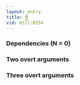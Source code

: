 ```yaml
---
layout: entry
title: རྒྱོ་
vid: Hill:0354
---
```

### Dependencies (N = 0)


### Two overt arguments


### Three overt arguments

